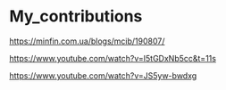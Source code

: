 # My_contributions

https://minfin.com.ua/blogs/mcib/190807/

https://www.youtube.com/watch?v=I5tGDxNb5cc&t=11s

https://www.youtube.com/watch?v=JS5yw-bwdxg
